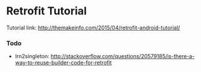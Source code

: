 # Retrofit Tutorial

Tutorial link: http://themakeinfo.com/2015/04/retrofit-android-tutorial/

### Todo
- lrn2singleton: http://stackoverflow.com/questions/20579185/is-there-a-way-to-reuse-builder-code-for-retrofit
